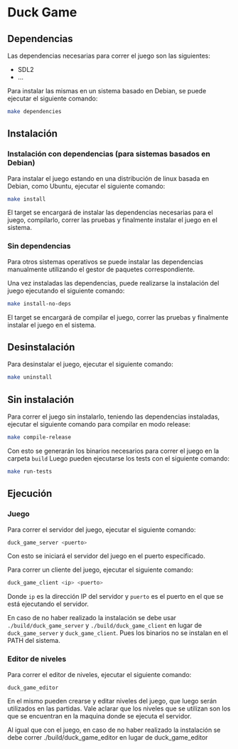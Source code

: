 # Duck Game

## Dependencias
Las dependencias necesarias para correr el juego son las siguientes:
- SDL2
- ...

Para instalar las mismas en un sistema basado en Debian, se puede ejecutar el siguiente comando:

```bash
make dependencies
```

## Instalación
### Instalación con dependencias (para sistemas basados en Debian)
Para instalar el juego estando en una distribución de linux basada en Debian, como Ubuntu, ejecutar el siguiente comando:

```bash
make install
```
El target se encargará de instalar las dependencias necesarias para el juego, compilarlo, correr las pruebas y finalmente instalar el juego en el sistema.

### Sin dependencias
Para otros sistemas operativos se puede instalar las dependencias manualmente utilizando el gestor de paquetes correspondiente.

Una vez instaladas las dependencias, puede realizarse la instalación del juego ejecutando el siguiente comando:

```bash
make install-no-deps
```

El target se encargará de compilar el juego, correr las pruebas y finalmente instalar el juego en el sistema.

## Desinstalación
Para desinstalar el juego, ejecutar el siguiente comando:

```bash
make uninstall
```

## Sin instalación
Para correr el juego sin instalarlo, teniendo las dependencias instaladas, ejecutar el siguiente comando para compilar en modo release:

```bash
make compile-release
```
Con esto se generarán los binarios necesarios para correr el juego en la carpeta `build`
Luego pueden ejecutarse los tests con el siguiente comando:

```bash
make run-tests
```

## Ejecución
### Juego
Para correr el servidor del juego, ejecutar el siguiente comando:

```bash
duck_game_server <puerto>
```
Con esto se iniciará el servidor del juego en el puerto especificado.

Para correr un cliente del juego, ejecutar el siguiente comando:

```bash
duck_game_client <ip> <puerto>
```
Donde `ip` es la dirección IP del servidor y `puerto` es el puerto en el que se está ejecutando el servidor.

En caso de no haber realizado la instalación se debe usar `./build/duck_game_server` y `./build/duck_game_client` en lugar de `duck_game_server` y `duck_game_client`.
Pues los binarios no se instalan en el PATH del sistema.

### Editor de niveles
Para correr el editor de niveles, ejecutar el siguiente comando:

```bash
duck_game_editor
```
En el mismo pueden crearse y editar niveles del juego, que luego serán utilizados en las partidas.
Vale aclarar que los niveles que se utilizan son los que se encuentran en la maquina donde se ejecuta el servidor.

Al igual que con el juego, en caso de no haber realizado la instalación se debe correr ./build/duck_game_editor en lugar de duck_game_editor
